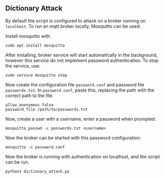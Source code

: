 ## Dictionary Attack

By default the script is configured to attack on a broker running on `localhost`. To run an mqtt broker locally,
Mosquitto can be used.

Install mosquitto with
```shell script
sudo apt install mosquitto
```
After installing, broker service will start automatically in the background, however this service do not implement
password authentication. To stop the service, use:
```shell script
sudo service mosquitto stop
```

Now create the configuration file `password.conf` and password file `passwords.txt`. In `password.conf`, paste this,
replacing the path with the correct path to the file.

```
allow_anonymous false
password_file /path/to/passwords.txt
```

Now, create a user with a username, enter a password when prompted:
```shell script
mosquitto_passwd -c passwords.txt <username>
```

Now the broker can be started with this password configuration:
```shell script
mosquitto -c password.conf
```

Now the broker is running with authentication on localhost, and the script can be run.

```shell script
python3 dictionary_attack.py
```